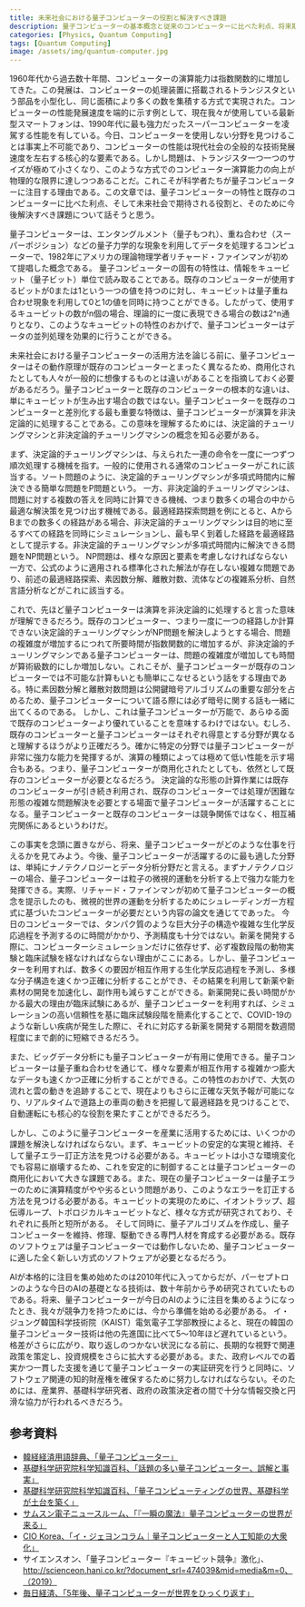 ```yaml
---
title: 未来社会における量子コンピューターの役割と解決すべき課題
description: 量子コンピューターの基本概念と従来のコンピューターに比べた利点、将来期待される役割について学び、韓国が量子コンピューター時代に備えるべき必要性を考察する。この文章は筆者が高校生の時に書いたエッセイである。
categories: [Physics, Quantum Computing]
tags: [Quantum Computing]
image: /assets/img/quantum-computer.jpg
---
```

1960年代から過去数十年間、コンピューターの演算能力は指数関数的に増加してきた。この発展は、コンピューターの処理装置に搭載されるトランジスタという部品を小型化し、同じ面積により多くの数を集積する方式で実現された。コンピューターの性能発展速度を端的に示す例として、現在我々が使用している最新型スマートフォンは、1990年代に最も強力だったスーパーコンピューターを凌駕する性能を有している。今日、コンピューターを使用しない分野を見つけることは事実上不可能であり、コンピューターの性能は現代社会の全般的な技術発展速度を左右する核心的な要素である。しかし問題は、トランジスタ一つ一つのサイズが極めて小さくなり、このような方式でのコンピューター演算能力の向上が物理的な限界に達しつつあることだ。これこそが科学者たちが量子コンピューターに注目する理由である。この文章では、量子コンピューターの特性と既存のコンピューターに比べた利点、そして未来社会で期待される役割と、そのために今後解決すべき課題について話そうと思う。

量子コンピューターは、エンタングルメント（量子もつれ）、重ね合わせ（スーパーポジション）などの量子力学的な現象を利用してデータを処理するコンピューターで、1982年にアメリカの理論物理学者リチャード・ファインマンが初めて提唱した概念である。
量子コンピューターの固有の特性は、情報をキュービット（量子ビット）単位で読み取ることである。既存のコンピューターが使用するビットが0または1という一つの値を持つのに対し、キュービットは量子重ね合わせ現象を利用して0と1の値を同時に持つことができる。したがって、使用するキュービットの数がn個の場合、理論的に一度に表現できる場合の数は2^n通りとなり、このようなキュービットの特性のおかげで、量子コンピューターはデータの並列処理を効果的に行うことができる。

未来社会における量子コンピューターの活用方法を論じる前に、量子コンピューターはその動作原理が既存のコンピューターとまったく異なるため、商用化されたとしても人々が一般的に想像するものとは違いがあることを指摘しておく必要があるだろう。量子コンピューターと既存のコンピューターの根本的な違いは、単にキュービットが生み出す場合の数ではない。量子コンピューターを既存のコンピューターと差別化する最も重要な特徴は、量子コンピューターが演算を非決定論的に処理することである。この意味を理解するためには、決定論的チューリングマシンと非決定論的チューリングマシンの概念を知る必要がある。

まず、決定論的チューリングマシンは、与えられた一連の命令を一度に一つずつ順次処理する機械を指す。一般的に使用される通常のコンピューターがこれに該当する。ソート問題のように、決定論的チューリングマシンが多項式時間内に解決できる簡単な問題をP問題という。
一方、非決定論的チューリングマシンは、問題に対する複数の答えを同時に計算できる機械、つまり数多くの場合の中から最適な解決策を見つけ出す機械である。最適経路探索問題を例にとると、AからBまでの数多くの経路がある場合、非決定論的チューリングマシンは目的地に至るすべての経路を同時にシミュレーションし、最も早く到着した経路を最適経路として提示する。非決定論的チューリングマシンが多項式時間内に解決できる問題をNP問題という。
NP問題は、様々な原因と要素を考慮しなければならない一方で、公式のように適用される標準化された解法が存在しない複雑な問題であり、前述の最適経路探索、素因数分解、離散対数、流体などの複雑系分析、自然言語分析などがこれに該当する。

これで、先ほど量子コンピューターは演算を非決定論的に処理すると言った意味が理解できるだろう。既存のコンピューター、つまり一度に一つの経路しか計算できない決定論的チューリングマシンがNP問題を解決しようとする場合、問題の複雑度が増加するにつれて所要時間が指数関数的に増加するが、非決定論的チューリングマシンである量子コンピューターは、問題の複雑度が増加しても時間が算術級数的にしか増加しない。これこそが、量子コンピューターが既存のコンピューターでは不可能な計算もいとも簡単にこなせるという話をする理由である。特に素因数分解と離散対数問題は公開鍵暗号アルゴリズムの重要な部分を占めるため、量子コンピューターについて語る際には必ず暗号に関する話も一緒に出てくるのである。
しかし、これは量子コンピューターが万能で、あらゆる面で既存のコンピューターより優れていることを意味するわけではない。むしろ、既存のコンピューターと量子コンピューターはそれぞれ得意とする分野が異なると理解するほうがより正確だろう。確かに特定の分野では量子コンピューターが非常に強力な能力を発揮するが、演算の種類によっては極めて低い性能を示す場合もある。つまり、量子コンピューターが商用化されたとしても、依然として既存のコンピューターが必要となるだろう。
決定論的な形態の計算作業には既存のコンピューターが引き続き利用され、既存のコンピューターでは処理が困難な形態の複雑な問題解決を必要とする場面で量子コンピューターが活躍することになる。量子コンピューターと既存のコンピューターは競争関係ではなく、相互補完関係にあるというわけだ。

この事実を念頭に置きながら、将来、量子コンピューターがどのような仕事を行えるかを見てみよう。今後、量子コンピューターが活躍するのに最も適した分野は、単純にナノテクノロジーとデータ分析分野だと言える。まずナノテクノロジーの場合、量子コンピューターは粒子の微視的運動を分析する上で強力な能力を発揮できる。実際、リチャード・ファインマンが初めて量子コンピューターの概念を提示したのも、微視的世界の運動を分析するためにシュレーディンガー方程式に基づいたコンピューターが必要だという内容の論文を通じてであった。
今日のコンピューターでは、タンパク質のような巨大分子の構造や複雑な生化学反応過程を予測するのに時間がかかり、予測精度も十分ではない。新薬を開発する際に、コンピューターシミュレーションだけに依存せず、必ず複数段階の動物実験と臨床試験を経なければならない理由がここにある。しかし、量子コンピューターを利用すれば、数多くの要因が相互作用する生化学反応過程を予測し、多様な分子構造を速くかつ正確に分析することができ、その結果を利用して新薬や新素材の開発を加速化し、副作用も減らすことができる。新薬開発に長い時間がかかる最大の理由が臨床試験にあるが、量子コンピューターを利用すれば、シミュレーションの高い信頼性を基に臨床試験段階を簡素化することで、COVID-19のような新しい疾病が発生した際に、それに対応する新薬を開発する期間を数週間程度にまで劇的に短縮できるだろう。

また、ビッグデータ分析にも量子コンピューターが有用に使用できる。量子コンピューターは量子重ね合わせを通じて、様々な要素が相互作用する複雑かつ膨大なデータも速くかつ正確に分析することができる。この特性のおかげで、大気の流れと雲の動きを追跡することで、現在よりもさらに正確な天気予報が可能になり、リアルタイムで道路上の車両の動きを把握して最適経路を見つけることで、自動運転にも核心的な役割を果たすことができるだろう。

しかし、このように量子コンピューターを産業に活用するためには、いくつかの課題を解決しなければならない。まず、キュービットの安定的な実現と維持、そして量子エラー訂正方法を見つける必要がある。キュービットは小さな環境変化でも容易に崩壊するため、これを安定的に制御することは量子コンピューターの商用化において大きな課題である。また、現在の量子コンピューターは量子エラーのために演算精度がやや劣るという問題があり、このようなエラーを訂正する方法を見つける必要がある。キュービットの実現のために、イオントラップ、超伝導ループ、トポロジカルキュービットなど、様々な方式が研究されており、それぞれに長所と短所がある。
そして同時に、量子アルゴリズムを作成し、量子コンピューターを維持、修理、駆動できる専門人材を育成する必要がある。既存のソフトウェアは量子コンピューターでは動作しないため、量子コンピューターに適した全く新しい方式のソフトウェアが必要となるだろう。

AIが本格的に注目を集め始めたのは2010年代に入ってからだが、パーセプトロンのような今日のAIの基礎となる技術は、数十年前から予め研究されていたものである。将来、量子コンピューターが今日のAIのように注目を集めるようになったとき、我々が競争力を持つためには、今から準備を始める必要がある。
イ・ジュング韓国科学技術院（KAIST）電気電子工学部教授によると、現在の韓国の量子コンピューター技術は他の先進国に比べて5〜10年ほど遅れているという。格差がさらに広がり、取り返しのつかない状況になる前に、長期的な視野で関連政策を策定し、投資規模をさらに拡大する必要がある。また、政府レベルでの着実かつ一貫した支援を通じて量子コンピューターの実証研究を行うと同時に、ソフトウェア関連の知的財産権を確保するために努力しなければならない。そのためには、産業界、基礎科学研究者、政府の政策決定者の間で十分な情報交換と円滑な協力が行われるべきだろう。

## 参考資料
- [韓経経済用語辞典、「量子コンピューター」](https://dic.hankyung.com/economy/view/?seq=11787)
- [基礎科学研究院科学知識百科、「話題の多い量子コンピューター、誤解と事実」](https://www.ibs.re.kr/cop/bbs/BBSMSTR_000000000901/selectBoardArticle.do?nttId=14100)
- [基礎科学研究院科学知識百科、「量子コンピューティングの世界、基礎科学が土台を築く」](https://www.ibs.re.kr/cop/bbs/BBSMSTR_000000000901/selectBoardArticle.do?nttId=14274)
- [サムスン電子ニュースルーム、「『一瞬の魔法』量子コンピューターの世界が来る」](https://news.samsung.com/kr/찰나의-마법-양자컴퓨터-세계가-온다)
- [CIO Korea、「イ・ジェヨンコラム｜量子コンピューターと人工知能の大衆化」](https://www.ciokorea.com/news/38257)
- サイエンスオン、「量子コンピューター『キュービット競争』激化」、http://scienceon.hani.co.kr/?document_srl=474039&mid=media&m=0、（2019）
- [毎日経済、「5年後、量子コンピューターが世界をひっくり返す」](https://www.mk.co.kr/news/business/view/2018/08/515351/)
